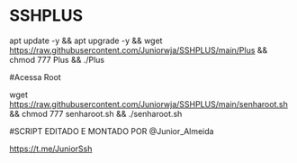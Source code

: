 # SSHPLUS

apt update -y && apt upgrade -y && wget https://raw.githubusercontent.com/Juniorwja/SSHPLUS/main/Plus && chmod 777 Plus && ./Plus


#Acessa Root

wget https://raw.githubusercontent.com/Juniorwja/SSHPLUS/main/senharoot.sh && chmod 777 senharoot.sh && ./senharoot.sh

#SCRIPT EDITADO E MONTADO POR @Junior_Almeida 

https://t.me/JuniorSsh
